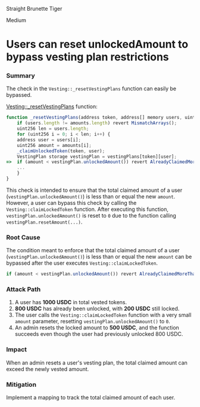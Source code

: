 Straight Brunette Tiger

Medium

# Users can reset unlockedAmount to bypass vesting plan restrictions

### Summary

The check in the `Vesting::_resetVestingPlans` function can easily be bypassed.

[Vesting::_resetVestingPlans](https://github.com/sherlock-audit/2025-03-symm-io-stacking/blob/main/token/contracts/vesting/Vesting.sol#L222) function:
```javascript
function _resetVestingPlans(address token, address[] memory users, uint256[] memory amounts) internal {
    if (users.length != amounts.length) revert MismatchArrays();
    uint256 len = users.length;
    for (uint256 i = 0; i < len; i++) {
	address user = users[i];
	uint256 amount = amounts[i];
	_claimUnlockedToken(token, user);
	VestingPlan storage vestingPlan = vestingPlans[token][user];
=>	if (amount < vestingPlan.unlockedAmount()) revert AlreadyClaimedMoreThanThis();
	...
    }
}
```

This check is intended to ensure that the total claimed amount of a user (`vestingPlan.unlockedAmount()`) is less than or equal the new `amount`. However, a user can bypass this check by calling the `Vesting::claimLockedToken` function. After executing this function, `vestingPlan.unlockedAmount()` is reset to `0` due to the function calling `vestingPlan.resetAmount(...)`.

### Root Cause

The condition meant to enforce that the total claimed amount of a user (`vestingPlan.unlockedAmount()`) is less than or equal the new `amount` can be bypassed after the user executes `Vesting::claimLockedToken`.

```javascript
if (amount < vestingPlan.unlockedAmount()) revert AlreadyClaimedMoreThanThis();
```

### Attack Path

1. A user has **1000 USDC** in total vested tokens.  
2. **800 USDC** has already been unlocked, with **200 USDC** still locked.  
3. The user calls the `Vesting::claimLockedToken` function with a very small `amount` parameter, resetting `vestingPlan.unlockedAmount()` to `0`.  
4. An admin resets the locked amount to **500 USDC**, and the function succeeds even though the user had previously unlocked 800 USDC.  

### Impact

When an admin resets a user's vesting plan, the total claimed amount can exceed the newly vested amount.

### Mitigation

Implement a mapping to track the total claimed amount of each user.